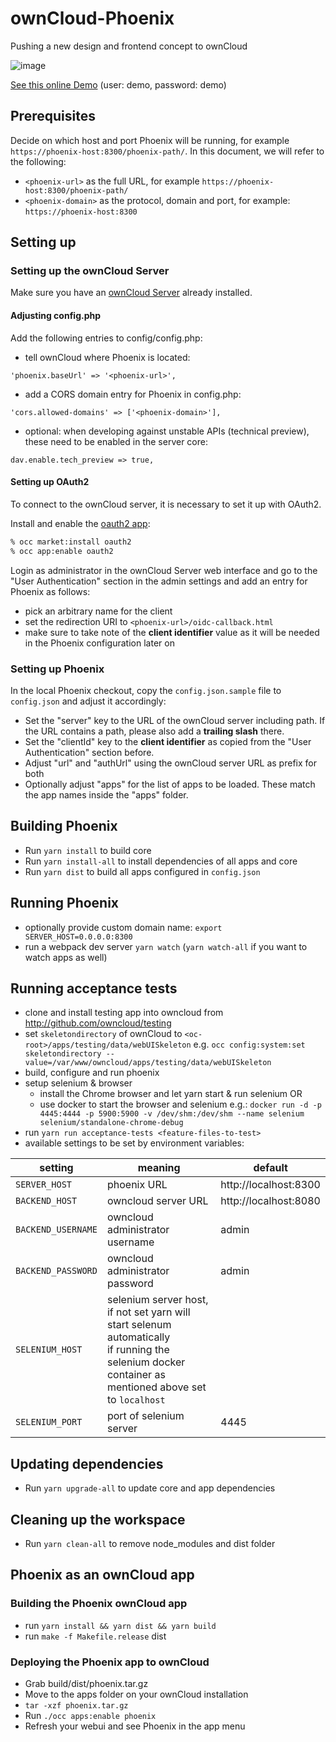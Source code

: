 # ownCloud-Phoenix

Pushing a new design and frontend concept to ownCloud

![image](https://user-images.githubusercontent.com/25989331/63966638-fd4e0080-ca9b-11e9-931a-8dd9bf3ba82f.png)

[See this online Demo](https://phoenix.owncloud.com/custom/phoenix/index.html#/login) (user: demo, password: demo)

## Prerequisites

Decide on which host and port Phoenix will be running, for example `https://phoenix-host:8300/phoenix-path/`.
In this document, we will refer to the following:
- `<phoenix-url>` as the full URL, for example `https://phoenix-host:8300/phoenix-path/`
- `<phoenix-domain>` as the protocol, domain and port, for example: `https://phoenix-host:8300`

## Setting up

### Setting up the ownCloud Server

Make sure you have an [ownCloud Server](https://owncloud.org/download/#owncloud-server) already installed.

#### Adjusting config.php

Add the following entries to config/config.php:

- tell ownCloud where Phoenix is located:
```
'phoenix.baseUrl' => '<phoenix-url>',
```

- add a CORS domain entry for Phoenix in config.php:
```
'cors.allowed-domains' => ['<phoenix-domain>'],
```

- optional: when developing against unstable APIs (technical preview), these need to be enabled in the server core:
```
dav.enable.tech_preview => true,
```

#### Setting up OAuth2

To connect to the ownCloud server, it is necessary to set it up with OAuth2.

Install and enable the [oauth2 app](https://marketplace.owncloud.com/apps/oauth2):
```bash
% occ market:install oauth2
% occ app:enable oauth2
```

Login as administrator in the ownCloud Server web interface and go to the "User Authentication" section in the admin settings and add an entry for Phoenix as follows:

- pick an arbitrary name for the client
- set the redirection URI to `<phoenix-url>/oidc-callback.html`
- make sure to take note of the **client identifier** value as it will be needed in the Phoenix configuration later on

### Setting up Phoenix

In the local Phoenix checkout, copy the `config.json.sample` file to `config.json` and adjust it accordingly:

- Set the "server" key to the URL of the ownCloud server including path. If the URL contains a path, please also add a **trailing slash** there.
- Set the "clientId" key to the **client identifier** as copied from the "User Authentication" section before.
- Adjust "url" and "authUrl" using the ownCloud server URL as prefix for both
- Optionally adjust "apps" for the list of apps to be loaded. These match the app names inside the "apps" folder.

## Building Phoenix

- Run `yarn install` to build core
- Run `yarn install-all` to install dependencies of all apps and core
- Run `yarn dist` to build all apps configured in `config.json`

## Running Phoenix

- optionally provide custom domain name: `export SERVER_HOST=0.0.0.0:8300`
- run a webpack dev server `yarn watch` (`yarn watch-all` if you want to watch apps as well)

## Running acceptance tests

- clone and install testing app into owncloud from http://github.com/owncloud/testing
- set `skeletondirectory` of ownCloud to `<oc-root>/apps/testing/data/webUISkeleton` e.g. `occ config:system:set skeletondirectory --value=/var/www/owncloud/apps/testing/data/webUISkeleton`
- build, configure and run phoenix
- setup selenium & browser
    - install the Chrome browser and let yarn start & run selenium OR
    - use docker to start the browser and selenium e.g.: `docker run -d -p 4445:4444 -p 5900:5900 -v /dev/shm:/dev/shm --name selenium selenium/standalone-chrome-debug`
- run `yarn run acceptance-tests <feature-files-to-test>`
- available settings to be set by environment variables:

| setting            | meaning                                                                | default               |
|--------------------| -----------------------------------------------------------------------| ----------------------|
| `SERVER_HOST`      | phoenix URL                                                            | http://localhost:8300 |
| `BACKEND_HOST`     | owncloud server URL                                                    | http://localhost:8080 |
| `BACKEND_USERNAME` | owncloud administrator username                                        | admin                 |
| `BACKEND_PASSWORD` | owncloud administrator password                                        | admin                 |
| `SELENIUM_HOST`    | selenium server host, if not set yarn will start selenum automatically<br/>if running the selenium docker container as mentioned above set to `localhost` |                       |
| `SELENIUM_PORT`    | port of selenium server                                                | 4445                  |

## Updating dependencies

- Run `yarn upgrade-all` to update core and app dependencies

## Cleaning up the workspace

- Run `yarn clean-all` to remove node_modules and dist folder

## Phoenix as an ownCloud app

### Building the Phoenix ownCloud app

- run `yarn install && yarn dist && yarn build`
- run `make -f Makefile.release` dist

### Deploying the Phoenix app to ownCloud

- Grab build/dist/phoenix.tar.gz
- Move to the apps folder on your ownCloud installation
- `tar -xzf phoenix.tar.gz`
- Run `./occ apps:enable phoenix`
- Refresh your webui and see Phoenix in the app menu

